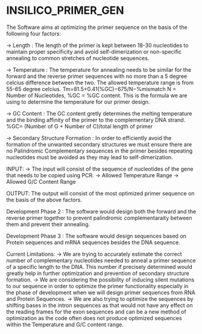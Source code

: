 # INSILICO_PRIMER_GEN
The Software aims at optimizing the primer sequence on the basis of the following four factors:

-> Length : The length of the primer is kept between 18-30 nucleotides to maintain proper specificity and avoid self-dimerization or non-specific annealing to common stretches of nucleotide sequences.
            
-> Temperature : The temperature for annealing needs to be similar for the forward and the reverse primer sequences with no more than a 5 degree celcius difference between the two. The allowed temperature range is from 55-65 degree celcius.
                                                   Tm=81.5+0.41(%GC)−675/N−%mismatch
                                                   N = Number of Nucleotides,
                                                   %GC = %GC content.
                                This is the formula we are using to determine the temperature for our primer design.
                 
-> GC Content : The GC content gretly determines the melting temperature and the binding affinity of the primer to the complementary DNA strand.
                                                   %GC= (Number of G + Number of C)/total length of primer
                         
-> Secondary Structure Formation : In order to efficiently avoid the formation of the unwanted secondary structures we must ensure there are no Palindromic Complementary sequences in the primer besides repeating nucleotides must be avoided as they may lead to self-dimerization.
                                                                 
 INPUT: -> The input will consist of the sequence of nucleotides of the gene that needs to be copied using PCR.
        -> Allowed Temperature Range
        -> Allowed G/C Content Range
 
 OUTPUT: The output will consist of the most optimized primer sequence on the basis of the above factors.
 
 Development Phase 2 : The software would design both the forward and the reverse primer together to prevent palindromic complementaraity between them and prevent their annealing.
 
 Development Phase 3 : The software would design sequences based on Protein sequences and mRNA sequences besides the DNA sequence.
 
 Current Limitations: -> We are trying to accurately estimate the correct number of complementary nucleotides needed to anneal a primer sequence of a specific length to the DNA. This number if precisely determined would greatly help in further optimization and prevention of secondary structure formation.
                      -> We are considering the possibility of inducing silent mutations to our sequence in order to optimize the primer functionality especially in the phase of development when we will design primer sequences from RNA and Protein Sequences.
                      -> We are also trying to optimize the sequences by shifting bases in the intron sequences as that would not have any effect on the reading frames for the exon sequences and can be a new method of optimization as the code often does not produce optimized sequences within the Temperature and G/C content range. 
